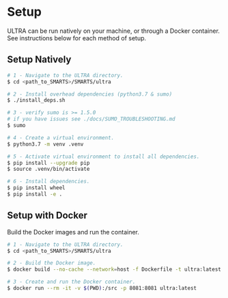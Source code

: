 # Setup

ULTRA can be run natively on your machine, or through a Docker container. See instructions below for each method of setup.

## Setup Natively

```sh
# 1 - Navigate to the ULTRA directory.
$ cd <path_to_SMARTS>/SMARTS/ultra

# 2 - Install overhead dependencies (python3.7 & sumo)
$ ./install_deps.sh

# 3 - verify sumo is >= 1.5.0
# if you have issues see ./docs/SUMO_TROUBLESHOOTING.md
$ sumo

# 4 - Create a virtual environment.
$ python3.7 -m venv .venv

# 5 - Activate virtual environment to install all dependencies.
$ pip install --upgrade pip
$ source .venv/bin/activate

# 6 - Install dependencies.
$ pip install wheel
$ pip install -e .
```

## Setup with Docker

Build the Docker images and run the container.
```sh
# 1 - Navigate to the ULTRA directory.
$ cd <path_to_SMARTS>/SMARTS/ultra

# 2 - Build the Docker image.
$ docker build --no-cache --network=host -f Dockerfile -t ultra:latest .

# 3 - Create and run the Docker container.
$ docker run --rm -it -v $(PWD):/src -p 8081:8081 ultra:latest
```
